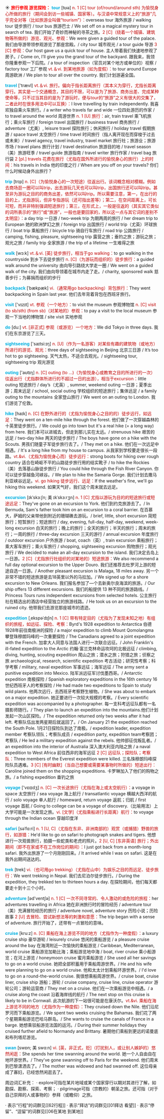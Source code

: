 ☀ <font color="red">**旅行参观 游览探险：**</font>
<font color="sky blue">**tour**</font> [tʊə] 
<font color="#c00000">n. 1 [C] tour (of/round/around sth) 为愉悦身心所做的旅行（期间会到访一些城镇、国家等）。与汉语中常规意义上的“旅游”几乎完全对等（比如旅游业叫做“tourism”）：</font>overseas tour 海外旅游 / walking tour 徒步旅行 / tour bus 旅游巴士 / We set off on a magical mystery tour in search of tea. 我们开始了奇妙而神秘的寻茶之旅。<font color="#c00000">2 [C]（绕着一个城镇、建筑物等所做的）游览、观光、参观：</font>We were given a guided tour of the palace. 我们由导游带领参观游览了那座宫殿。/ city tour 城市观光 / a tour guide 导游 <font color="#c00000">3 [C] 参观：</font>Our host gave us a quick tour of house. 主人带着我们快速地参观了房子。/ Come on, I’ll give you the grand tour of the backyard. 跟我来，我领你隆重参观一下后院。/ a tour of inspection（官员对某个地方或单位的）视察 / factory tour 工厂参观 <font color="#c00000">vt.＆vi. 到某地旅游（如为度假）：</font>to tour around Europe 周游欧洲 / We plan to tour all over the country. 我们计划游遍全国。

<font color="sky blue">**travel**</font> ['trævl] 
<font color="#c00000">vt.＆vi. 旅行。偏向于指长距离旅行（其本义为穿行，尤指长距离穿行。其实是一个交通概念，其目的不限，可以是为了旅游、商务出差、完成某种使命等，只不过当其目的是为了游玩时，便与tour的“旅游”之义有很大的交集了，二者此时在很多用法中可以互换）：</font>I love travelling by train independently. 我喜欢独自乘火车旅行。/ a writer who travels far and wide 一位四处游历的作家 / to travel around the world 周游世界 <font color="#c00000">n. 1 [U] 旅行：</font>air, train travel 乘飞机旅行；乘火车旅行 / foreign travel 出国旅行 / business travel 商务旅行 / adventure（尤美）, leisure travel 探险旅行；休闲旅行 / holiday travel 假期旅游 / space travel 太空旅行 / time travel 时间旅行（指人离开现在而穿梭于过去或未来）/ travel agency, travel industry, travel market 旅行社；旅游业；旅游市场 / travel plans 旅行计划 / travel destination 旅游目的地 / travel season（美）旅游旺季 / travel guide 旅游指南 / travel writer 旅行作家 / travel bag 旅行袋 <font color="#c00000">2 [pl.] travels 花费在旅行（尤指在国外所进行的愉悦身心的旅行）上的时间：</font>his travels in India 他的印度之行 / When are you off on your travels? 你们什么时候动身外出旅行？

<font color="sky blue">**trip**</font> [trɪp] 
<font color="#c00000">n. [C]（为愉悦身心的一次短途）往返出行。该词概念相对模糊。例如去商场逛一圈可以叫trip，出去游玩几天也可以叫trip，出国旅行还可以叫trip。甚至非为游玩之目的的商务出差，依然可以叫trip。所以需要注意，第一，在出行的目的上，尤指游玩，但非专指游玩（还可指出差等）；第二，在空间距离上，可长可短，而并非特别强调短途旅行；第三，在形式上，一般是往返的（其实其它类似的词所表示的“旅行”或“旅游”，一般也是要回家的，所以这一点与其它词的差别不太明显）：</font>a day trip 一日游 / two-week trip 为期两周的旅行 / her dream trip to European 她的欧洲梦幻之旅 / foreign trip 出国旅行 / world trip（尤英）环球旅行 / boat trip 乘船旅行 / bicycle trip 骑自行车旅行 / road trip 公路旅行 / camping, fishing, pleasure, sightseeing trip 露营之旅；垂钓之旅；游玩之旅；观光之旅 / family trip 全家旅游 / the trip of a lifetime 一生难得之旅

<font color="sky blue">**walk**</font> [wɔ:k] 
<font color="#c00000">vt.＆vi. [英] 徒步旅行，相当于go walking：</font>to go walking in the countryside 到乡下去徒步旅行 <font color="#c00000">n. [C]（为游玩而组织的）徒步旅行：</font>a guided walk around the university 由向导引路绕大学走一圈 / We went on a guided walk of the city. 我们由向导领着在城市内走了走。/ charity, sponsored walk 慈善步行；为募捐而组织的步行
           
<font color="sky blue">**backpack**</font> [ˈbækpæk]
<font color="#c00000">vi.（通常用go backpacking）背包旅行：</font>They went backpacking in Spain last year. 他们去年背着背包在西班牙旅行。

<font color="sky blue">**visit**</font> ['vɪzɪt] 
<font color="#c00000">vt. 参观（一个地方）：</font>to visit the museum 参观博物馆 <font color="#c00000">n. [C] visit (to sb/sth) (from sb)（对某地的）参观：</font>to pay a visit to the local museum 参观一下当地的博物馆 / site visit 实地参观

<font color="sky blue">**do**</font> [du:] 
<font color="#c00000">vt. [非正式] 参观（或游览）一个地方：</font>We did Tokyo in three days. 我们在东京游览了三天。

<font color="sky blue">**sightseeing**</font> ['saɪtsi:ɪŋ] 
<font color="#c00000">n. [U]（作为一名游客）对某些有趣的建筑物（或地方）所进行的游览、观光：</font>three days of sightseeing in Beijing 北京三日游 / It’s too hot to go sightseeing. 天气太热，不适合去观光。/ sightseeing tour, sightseeing trip 观光游览

<font color="sky blue">**outing**</font> ['aʊtɪŋ] 
<font color="#c00000">n. [C] outing (to ...)（为愉悦身心或教育之目的所进行的一次）往返出行（尤指群体所进行的不超过一日的出游），相当于excursion：</font>little outing 短途旅行 / day’s（尤英）, summer, weekend outing 一日游；夏季出游；周末远足 / school, social outing 学校组织的短途旅行；集体远足 / a family outing to the mountains 全家登山旅行 / We went on an outing to London. 我们游览了伦敦。
           
<font color="sky blue">**hike**</font> [haɪk]
<font color="#c00000">n. [C] 在野外进行的（尤指为愉悦身心之目的的）徒步远行，如远足：</font>They went on a ten-mile hike through the forest. 他们做了一次穿越森林的十英里徒步旅行。/ We could go into town but it's a real hike (= a long way) from here. 我们本可以进城去，但走到那儿实在太远。/ strenuous hike 艰苦的远足 / two-day hike 两天的徒步旅行 / The boys have gone on a hike with the Scouts. 男孩们随童子军徒步旅行去了。/ They met on a hike. 他们在一次远足中相遇。/ It's a long hike from my house to campus. 从我家到学校要走很长一段路。<font color="#c00000">vt.&vi.（尤指为愉悦身心而）徒步远行：</font>strong boots for hiking over rough country 适合在崎岖不平的山路徒步旅行用的结实靴子 / to hike the Rockies（美）去落基山脉徒步旅行 / You could hike through the Fish River Canyon. 你可以徒步穿越鱼河峡谷。/ We plan to hike the Samaria Gorge. 我们计划去撒马利亚峡谷远足。<font color="#c00000">vi. go hiking 徒步远行、远足：</font>If the weather's fine, we'll go hiking this weekend. 如果天气好，我们这个周末就去远足。

<font color="sky blue">**excursion**</font> [ɪkˈskɜ:ʃn; 美 ɪkˈskɜ:rʒn]
<font color="#c00000">n. 1 [C] 尤指以游玩为目的的短途旅行或短途远足：</font>They've gone on an excursion to York. 他们到约克旅游去了。/ In Bermuda, Sam's father took him on an excursion to a coral barrier. 在百慕大，萨姆的父亲带他到附近的珊瑚礁去游玩。/ brief, little, short excursion 简短旅行；短暂旅行；短途旅行 / day, evening, full-day, half-day, weekend, week-long excursion 白天的旅行；晚上的旅行；全天的旅行；半天的旅行；周末的旅行；一周的旅行 / three-day excursion 三天的游行 / annual excursion 年度旅行 / outdoor excursion 户外旅游 / boat, coach（英）, train excursion 乘船旅行；乘大客车旅行；乘火车旅行 / shopping, sightseeing excursion 购物旅行；观光旅行 / We decided to make an all-day excursion to the island. 我们决定去岛上—日游。<font color="#c00000">2 [C]（尤指旅行社组织的对某地的）短途旅游：</font>We also recommend a full day optional excursion to the Upper Douro. 我们还推荐去杜罗河上游的短途自选一日游。/ Another pleasant excursion is Malaga, 18 miles away. 另一个非常不错的短途旅游是去18英里以外的马拉加。/ We signed up for a shore excursion to New Orleans. 我们报名参加了—个去新奥尔良海滨的旅游。/ Our ship offers 13 different excursions. 我们的船提供 13 种不同的旅游路线。/ Princess Tours runs independent excursions from selected hotels. 公主旅行社在精选出的酒店中经营独立的旅游线路。/ He took us on an excursion to the ruined city. 他带我们去游览那座城市的遗迹。
           
<font color="sky blue">**expedition**</font> [ˌekspəˈdɪʃn]
<font color="#c00000">n. 1 [C] 带有特定目的（尤指为了发现未知之地）有组织的旅程，如远征、探险、考察：</font>Byrd's 1928 expedition to Antarctica 伯德1928年前往南极洲的探险 / a major expedition to climb Mount Qomolangma 攀登珠穆朗玛峰的一次重要探险 / The Canadians agreed to a joint expedition with the French. 加拿大人同意与法国人进行一次联合远征。/ John Franklin's ill-fated expedition to the Arctic 约翰·富兰克林命运坎坷的北极远征 / climbing, diving, hunting, scouting expedition 爬山之旅；潜水之旅；狩猎之旅；侦察之旅 archaeological, research, scientific expedition 考古活动；研究性考察；科学考察 / military, naval expedition 军事远征；海军远征 / The army sent a punitive expedition into Mexico. 陆军派远征军讨伐墨西哥。/ Antarctic expedition 南极探险 / Spanish exploratory expeditions in the 16th century 16世纪西班牙人的考察探险 / He had made two expeditions to Spain to study wild plants. 他两次远行，去西班牙考察野生植物。/ She was about to embark on a major expedition. 她正要进行一次较大规模的考察。/ Every scientific expedition was accompanied by a photographer. 每一支科考远征队都有一名摄影师随行。/ They plan to launch an expedition into the mountains.他们计划发起一次山区探险。/ The expedition returned only two weeks after it had left. 考察队伍出发两星期后就返回了。/ On January 21 the expedition reached the South Pole. 1月21日探险队到达了南极。/ expedition leader, expedition member 考察队领队；考察队成员 / expedition party, expedition team考察团；考察队 / He led a military expedition against the rebels. 他帅部征伐叛乱者。/ an expedition into the interior of Australia 深入澳大利亚内陆之旅 / a naval expedition to West Africa 前往西非的海军远征 <font color="#c00000">2 [C] 远征队；探险队；考察队：</font>Three members of the Everest expedition were killed. 三名珠穆朗玛峰探险队员遇难。<font color="#c00000">3 [C] [有时幽默]（当自己想要或需要某事物时所做的）短途出行：</font>Caroline joined them on the shopping expeditions. 卡罗琳加入了他们的购物之旅。/ a fishing expedition 垂钓之旅

<font color="sky blue">**voyage**</font> ['vɒɪɪdӡ] 
<font color="#c00000">n. [C] 一次长途旅行（尤指在海上或太空航行）：</font>a voyage in space 太空旅行 / sea voyage 海上航行 / transatlantic voyage 横越大西洋的航行 / solo voyage 单人航行 / homeward, return voyage 返航；归航 / first voyage 首航 / Going to college can be a voyage of discovery.（比喻用法）上大学可能是一次发现之旅。<font color="#c00000">vi. [文学]（尤指乘船进行长距离）航行：</font>to voyage through the Indian ocean 穿越印度洋
            
<font color="sky blue">**safari**</font> [səˈfɑ:ri]
<font color="#c00000">n. 1 [U, C]（尤指在东非、非洲南部的）观赏（或捕猎）野兽的旅行，如游猎：</font>He'd like to go on safari to photograph snakes and tigers. 他想进行一次观兽旅行，拍摄一些蛇类和老虎的照片。<font color="#c00000">2 [U, C] [东非英语] 旅行；外出期间（即不在家或不在工作岗位的期间）：</font>I just got back from a month-long safari. 我外出旅游了一个月刚刚回来。/ It arrived while I was on safari. 这是在我外出期间送达的。          

<font color="sky blue">**trek**</font> [trek]
<font color="#c00000">vi.（也可用go trekking）（尤指在山中）为娱乐之目的而远足、徒步旅行：</font>We went trekking in Nepal. 我们去尼泊尔徒步旅行。/ During the expedition, they trekked ten to thirteen hours a day. 在探险期间，他们每天都要走十到十三个小时。

<font color="sky blue">**adventure**</font> [əd'ventʃə] 
<font color="#c00000">n. 1 [C] 一次不同寻常的、令人激动的或危险的旅程：</font>her adventures travelling in Africa 她在非洲旅行时的冒险经历 / adventure tour（美）充满冒险经历的旅行 / adventure novel, adventure story 历险小说；历险故事 <font color="#c00000">2 [U] 去冒险、尝试新想法等的刺激和意愿：</font>The trip began with a sense of adventure. 旅行开始了，还带有一点冒险的意味。
           
<font color="sky blue">**cruise**</font> [kru:z]
<font color="#c00000">n. [C] 乘船在海上游览不同的地方（尤指作为一种度假）：</font>a luxury cruise ship 豪华游轮 / leisurely cruise 悠闲的乘船游览 / a pleasure cruise around the bay 在海湾附近一次愉快的乘船游览 / Caribbean, Mediterranean, world cruise 乘船游览加勒比海；乘船游览地中海 / boat, river cruise 乘小船游览；在河上游览 / honeymoon cruise 蜜月乘船游览 / She used all her savings to go on a world cruise. 她把全部积蓄用于乘船周游世界。/ He and his wife were planning to go on a world cruise. 他和太太计划乘船环游世界。/ I'd love to go on a round-the-world cruise. 我很想乘船周游世界。/ cruise boat, cruise liner, cruise ship 游船；游轮 / cruise company, cruise line, cruise operator 游轮公司；游轮运营商 / They met on a cruise. 他们在一次乘船游览中相遇。/ a cruise along the coast 沿着海岸线的航行 / The next stop on this cruise is likely to be in Cornwall. 此次航游的下一站很可能是在康沃尔。<font color="#c00000">vt.&vi. 乘船在海上游览不同的地方（尤指作为一种度假）：</font>They cruised down the Nile. 他们沿尼罗河而下乘船游览。/ We spent two weeks cruising the Bahamas. 我们花了两个星期乘船游览巴哈马群岛。/ She wants to cruise the canals of France in a barge. 她想乘驳船游览法国的运河。/ During their summer holidays they cruised further afield to Normandy and Brittany. 暑期他们乘船到更远的诺曼底和布列塔尼游览。
           
<font color="sky blue">**swan**</font> [swɒn; 美 swɑ:n]
<font color="#c00000">vi. [英，非正式，贬]（打扰别人，或让别人嫉妒的）悠然闲逛：</font>She spends her time swanning around the world. 她一个人自由自在地环游世界。/ They've gone swanning off to Paris for the weekend. 他们周末到巴黎潇洒去了。/ The mother was widowed and had swanned off. 这位母亲成了寡妇，已经悠然闲逛去了。

周边词汇补充：
· explore可指在某片地域或某个国家穿行以期对其进行了解，如勘探、勘察、探索、考察；
· pilgrimage可指（宗教的）朝圣之旅。还可指（对于自己崇拜的人或事物的）参拜（或瞻仰）之旅。

· 表示“行程”的词群见[[62行程]]
· 表示“拜访”的词群见[[01拜访 看望]]
· 表示“停留”、“逗留”的词群见[[06在某地 到某地]]
